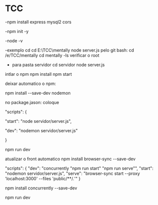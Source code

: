 # TCC
-npm install express mysql2 cors

-npm init -y

-node -v

-exemplo cd cd E:\TCC\mentally node server.js
pelo git bash: cd /e/TCC/mentally
cd mentally 
-ls verificar o root

- para pasta servidor 
cd servidor
node server.js

intlar o npm
npm install
npm start

deixar automatico o npm:

npm install --save-dev nodemon

no package.jason: coloque

"scripts": {

  "start": "node servidor/server.js",
  
  "dev": "nodemon servidor/server.js"
  
}

npm run dev

atualizar o front automatico
npm install browser-sync --save-dev

"scripts": {
  "dev": "concurrently \"npm run start\" \"npm run serve\"",
  "start": "nodemon servidor/server.js",
  "serve": "browser-sync start --proxy 'localhost:3000' --files 'public/**/*.*'"
}

npm install concurrently --save-dev

npm run dev
